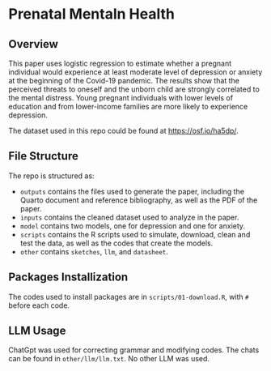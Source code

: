 # Prenatal Mentaln Health
## Overview
This paper uses logistic regression to estimate whether a pregnant individual would experience at least moderate level of depression or anxiety at the beginning of the Covid-19 pandemic. The results show that the perceived threats to oneself and the unborn child are strongly correlated to the mental distress. Young pregnant individuals with lower levels of education and from lower-income families are more likely to experience depression.

The dataset used in this repo could be found at https://osf.io/ha5dp/. 

## File Structure
The repo is structured as:
-  `outputs` contains the files used to generate the paper, including the Quarto document and reference bibliography, as well as the PDF of the paper. 
-  `inputs` contains the cleaned dataset used to analyze in the paper.
-  `model` contains two models, one for depression and one for anxiety.
-  `scripts` contains the R scripts used to simulate, download, clean and test the data, as well as the codes that create the models.
-  `other` contains `sketches`, `llm`, and `datasheet`.

## Packages Installization
The codes used to install packages are in `scripts/01-download.R`, with `#` before each code.

## LLM Usage
ChatGpt was used for correcting grammar and modifying codes. The chats can be found in `other/llm/llm.txt`. No other LLM was used.